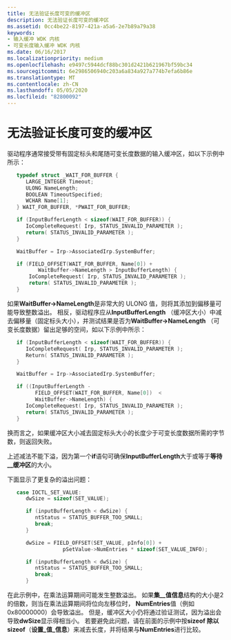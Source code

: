 ```yaml
---
title: 无法验证长度可变的缓冲区
description: 无法验证长度可变的缓冲区
ms.assetid: 0cc4be22-8197-421a-a5a6-2e7b89a79a38
keywords:
- 输入缓冲 WDK 内核
- 可变长度输入缓冲 WDK 内核
ms.date: 06/16/2017
ms.localizationpriority: medium
ms.openlocfilehash: e9497c5944dcf88bc301d2421b621967bf59bc34
ms.sourcegitcommit: 6e2986506940c203a6a834a927a774b7efa6b86e
ms.translationtype: MT
ms.contentlocale: zh-CN
ms.lasthandoff: 05/05/2020
ms.locfileid: "82800092"
---
```

# <a name="failure-to-validate-variable-length-buffers"></a>无法验证长度可变的缓冲区





驱动程序通常接受带有固定标头和尾随可变长度数据的输入缓冲区，如以下示例中所示：

```cpp
   typedef struct _WAIT_FOR_BUFFER {
      LARGE_INTEGER Timeout;
      ULONG NameLength;
      BOOLEAN TimeoutSpecified;
      WCHAR Name[1];
   } WAIT_FOR_BUFFER, *PWAIT_FOR_BUFFER;

   if (InputBufferLength < sizeof(WAIT_FOR_BUFFER)) {
      IoCompleteRequest( Irp, STATUS_INVALID_PARAMETER );
      return( STATUS_INVALID_PARAMETER );
   }

   WaitBuffer = Irp->AssociatedIrp.SystemBuffer;

   if (FIELD_OFFSET(WAIT_FOR_BUFFER, Name[0]) +
          WaitBuffer->NameLength > InputBufferLength) {
       IoCompleteRequest( Irp, STATUS_INVALID_PARAMETER );
       return( STATUS_INVALID_PARAMETER );
   }
```

如果**WaitBuffer-&gt;NameLength**是非常大的 ULONG 值，则将其添加到偏移量可能导致整数溢出。 相反，驱动程序应从**InputBufferLength** （缓冲区大小）中减去偏移量（固定标头大小），并测试结果是否为**WaitBuffer-&gt;NameLength** （可变长度数据）留出足够的空间，如以下示例中所示：

```cpp
   if (InputBufferLength < sizeof(WAIT_FOR_BUFFER)) {
      IoCompleteRequest( Irp, STATUS_INVALID_PARAMETER );
      Return( STATUS_INVALID_PARAMETER );
   }

   WaitBuffer = Irp->AssociatedIrp.SystemBuffer;

   if ((InputBufferLength -
         FIELD_OFFSET(WAIT_FOR_BUFFER, Name[0])  <
         WaitBuffer->NameLength) {
      IoCompleteRequest( Irp, STATUS_INVALID_PARAMETER );
      return( STATUS_INVALID_PARAMETER );
   }
```

换而言之，如果缓冲区大小减去固定标头大小的长度少于可变长度数据所需的字节数，则返回失败。

上述减法不能下溢，因为第一个**if**语句可确保**InputBufferLength**大于或等于**等待\_\_缓冲区**的大小。

下面显示了更复杂的溢出问题：

```cpp
   case IOCTL_SET_VALUE:
      dwSize = sizeof(SET_VALUE);

      if (inputBufferLength < dwSize) {
         ntStatus = STATUS_BUFFER_TOO_SMALL;
         break;
      }

      dwSize = FIELD_OFFSET(SET_VALUE, pInfo[0]) +
                  pSetValue->NumEntries * sizeof(SET_VALUE_INFO);

      if (inputBufferLength < dwSize) {
         ntStatus = STATUS_BUFFER_TOO_SMALL;
         break;
      }
```

在此示例中，在乘法运算期间可能发生整数溢出。 如果**集\_\_值信息**结构的大小是2的倍数，则当在乘法运算期间将位向左移位时， **NumEntries**值（例如0x80000000）会导致溢出。 但是，缓冲区大小仍将通过验证测试，因为溢出会导致**dwSize**显示得相当小。 若要避免此问题，请在前面的示例中按**sizeof 除以 sizeof**（**设置\_值\_信息**）来减去长度，并将结果与**NumEntries**进行比较。

 

 





